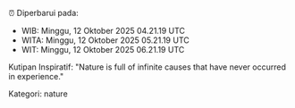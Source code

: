 ⏰ Diperbarui pada:
- WIB: Minggu, 12 Oktober 2025 04.21.19 UTC
- WITA: Minggu, 12 Oktober 2025 05.21.19 UTC
- WIT: Minggu, 12 Oktober 2025 06.21.19 UTC

Kutipan Inspiratif:
"Nature is full of infinite causes that have never occurred in experience."


Kategori: nature

